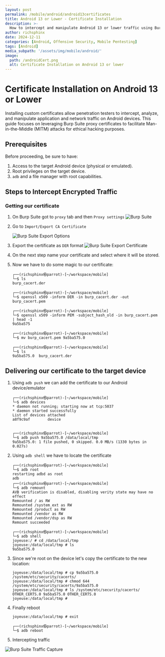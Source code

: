 ```yaml
---
layout: post
permalink: /mobile/android/android13certificates
title: Android 13 or Lower - Certificate Installation
description: >-
  How to intercept and manipulate Android 13 or lower traffic using Burp Suite.
author: richsphinx
date: 2024-12-11
categories: [Android, Offensive Security, Mobile Pentesting]
tags: [Android]
media_subpath: '/assets/img/mobile/android/'
image:
  path: /androidCert.png
  alt: Certificate Installation on Android 13 or lower
---
```


# Certificate Installation on Android 13 or Lower

Installing custom certificates allow penetration testers to intercept, analyze, and manipulate application and network traffic on Android devices.
This guide focuses on leveraging Burp Suite proxy certificates to facilitate Man-in-the-Middle (MITM) attacks for ethical hacking purposes.

## Prerequisites

Before proceeding, be sure to have:
1. Access to the target Android device (physical or emulated).
2. Root privileges on the target device.
3. `adb` and a file manager with root capabilities.

## Steps to Intercept Encrypted Traffic

### Getting our certificate

1. On Burp Suite got to `proxy` tab and then `Proxy settings`
   ![Burp Suite](burp_suite.png)

2. Go to `Import/Export CA Certificate`

   ![Burp Suite Export Options](proxy_export.png)

3. Export the certificate as `DER` format
   ![Burp Suite Export Certificate](cert_export.png)

4. On the next step name your certificate and select where it will be stored.
5. Now we have to do some magic to our certificate:

   ```console
   ┌──(richsphinx㉿parrot)-[~/workspace/mobile]
   └─$ ls
   burp_cacert.der

   ┌──(richsphinx㉿parrot)-[~/workspace/mobile]
   └─$ openssl x509 -inform DER -in burp_cacert.der -out burp_cacert.pem

   ┌──(richsphinx㉿parrot)-[~/workspace/mobile]
   └─$ openssl x509 -inform PEM -subject_hash_old -in burp_cacert.pem | head -1
   9a5ba575

   ┌──(richsphinx㉿parrot)-[~/workspace/mobile]
   └─$ mv burp_cacert.pem 9a5ba575.0

   ┌──(richsphinx㉿parrot)-[~/workspace/mobile]
   └─$ ls
   9a5ba575.0  burp_cacert.der
   ```

## Delivering our certificate to the target device

1. Using `adb push` we can add the certificate to our Android device/emulator

   ```console
   ┌──(richsphinx㉿parrot)-[~/workspace/mobile]
   └─$ adb devices
   * daemon not running; starting now at tcp:5037
   * daemon started successfully
   List of devices attached
   a8f9c9af        device


   ┌──(richsphinx㉿parrot)-[~/workspace/mobile]
   └─$ adb push 9a5ba575.0 /data/local/tmp
   9a5ba575.0: 1 file pushed, 0 skipped. 0.0 MB/s (1330 bytes in 0.027s)
   ```

2. Using `adb shell` we have to locate the certificate

   ```console
   ┌──(richsphinx㉿parrot)-[~/workspace/mobile]
   └─$ adb root
   restarting adbd as root
   adb                                                                                                                                                                                           
   ┌──(richsphinx㉿parrot)-[~/workspace/mobile]
   └─$ adb remount
   AVB verification is disabled, disabling verity state may have no effect
   Remounted / as RW
   Remounted /system_ext as RW
   Remounted /product as RW
   Remounted /vendor as RW
   Remounted /vendor/dsp as RW
   Remount succeeded

   ┌──(richsphinx㉿parrot)-[~/workspace/mobile]
   └─$ adb shell
   joyeuse:/ # cd /data/local/tmp
   joyeuse:/data/local/tmp # ls
   9a5ba575.0
   ```

3. Since we're root on the device let's copy the certificate to the new location:

   ```console
   joyeuse:/data/local/tmp # cp 9a5ba575.0 /system/etc/security/cacerts/
   joyeuse:/data/local/tmp # chmod 644 /system/etc/security/cacerts/9a5ba575.0
   joyeuse:/data/local/tmp # ls /system/etc/security/cacerts/
   OTHER_CERTS.0 9a5ba575.0 OTHER_CERTS.0
   joyeuse:/data/local/tmp #
   ```

4. Finally reboot

   ```console
   joyeuse:/data/local/tmp # exit

   ┌──(richsphinx㉿parrot)-[~/workspace/mobile]
   └─$ adb reboot
   ```
5. Intercepting traffic

![Burp Suite Traffic Capture](traffic_capture.png)